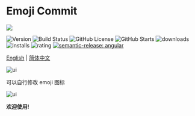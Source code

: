 <!--
* @Author                : Robert Huang<56649783@qq.com>
* @CreatedDate           : 2023-02-04 20:35:52
* @LastEditors           : Robert Huang<56649783@qq.com>
* @LastEditDate          : 2023-02-04 20:35:52
* @FilePath              : emoji-commit/README.zh-cn.md
* @CopyRight             : MerBleueAviation
-->

# Emoji Commit

![](https://github.com/hks2002/emoji-commit-tiny/raw/master/images/icon.png)

![Version](https://img.shields.io/github/package-json/v/hks2002/emoji-commit-tiny)
![Build Status](https://img.shields.io/github/actions/workflow/status/hks2002/emoji-commit-tiny/Build.yml)
![GitHub License](https://img.shields.io/github/license/hks2002/emoji-commit-tiny)
![GitHub Starts](https://img.shields.io/github/stars/hks2002/emoji-commit-tiny)
![downloads](https://img.shields.io/visual-studio-marketplace/d/MerBleueAviation.emoji-commit-tiny)
![installs](https://img.shields.io/visual-studio-marketplace/i/MerBleueAviation.emoji-commit-tiny)
![rating](https://img.shields.io/visual-studio-marketplace/r/MerBleueAviation.emoji-commit-tiny)
[![semantic-release: angular](https://img.shields.io/badge/semantic--release-angular-e10079?logo=semantic-release)](https://github.com/semantic-release/semantic-release)

[English](./README.md) | [简体中文](./README.zh-cn.md)

![ui](https://github.com/hks2002/emoji-commit-tiny/raw/master/images/ui.zh-cn.png)

可以自行修改 emoji 图标

![ui](https://github.com/hks2002/emoji-commit-tiny/raw/master/images/setting.png)

**欢迎使用!**
